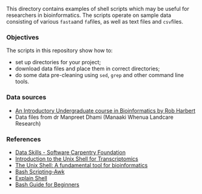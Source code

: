 This directory contains examples of shell scripts which may be useful for researchers in bioinformatics. The scripts operate on sample data consisting of various `fasta`and `fa`files, as well as text files and `csv`files.

### Objectives
The scripts in this repository show how to:
* set up directories for your project;
* download data files and place them in correct directories;
* do some data pre-cleaning using `sed`, `grep` and other command line tools.

### Data sources
* [An Introductory Undergraduate course in Bioinformatics by Rob Harbert](https://github.com/rsh249/bioinformatics/tree/master/data)
* Data files from dr Manpreet Dhami (Manaaki Whenua Landcare Research)


### References

* [Data Skills - Software Carpentry Foundation](https://data-skills.github.io/unix-and-bash/03-bash-scripts/index.html)
* [Introduction to the Unix Shell for Transcriptomics](https://github.com/raynamharris/Shell_Intro_for_Transcriptomics)
* [The Unix Shell: A fundamental tool for bioinformatics](https://rsh249.github.io/bioinformatics/unix_shell.html#the_unix_shell:_a_fundamental_tool_for_bioinformatics)
* [Bash Scripting-Awk](https://people.bath.ac.uk/rjg20/training/bash-scripting/09-awk/)
* [Explain Shell](https://explainshell.com/)
* [Bash Guide for Beginners](https://tldp.org/LDP/Bash-Beginners-Guide/html/index.html)